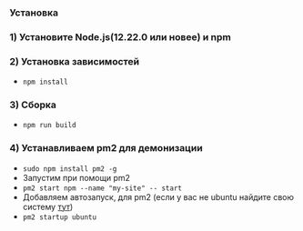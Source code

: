 ### Установка
### 1) Установите Node.js(12.22.0 или новее) и npm
### 2) Установка зависимостей
*  `npm install`
### 3) Сборка
*  `npm run build`
### 4) Устанавливаем pm2 для демонизации
*  `sudo npm install pm2 -g`
* Запустим при помощи pm2
* `pm2 start npm --name "my-site" -- start`
* Добавляем автозапуск, для pm2 (если у вас не ubuntu найдите свою систему [тут](https://pm2.keymetrics.io/docs/usage/startup/#specifying-the-init-system))
* `pm2 startup ubuntu`
